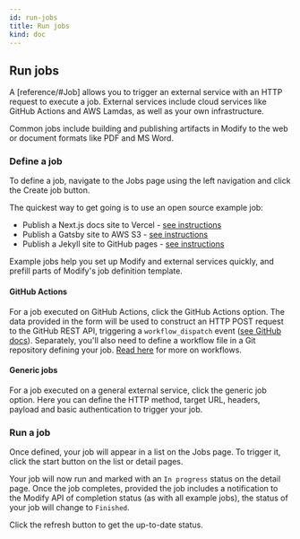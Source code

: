 ```yaml
---
id: run-jobs
title: Run jobs
kind: doc
---
```


## Run jobs

A [reference/#Job] allows you to trigger an external service with an HTTP request to execute a job. External services include cloud services like GitHub Actions and AWS Lamdas, as well as your own infrastructure. 

Common jobs include building and publishing artifacts in Modify to the web or document formats like PDF and MS Word.

### Define a job

To define a job, navigate to the Jobs page using the left navigation and click the Create job button.

The quickest way to get going is to use an open source example job:

- Publish a Next.js docs site to Vercel - [see instructions](https://github.com/modifyhq/nextra-vercel-example)
- Publish a Gatsby site to AWS S3 - [see instructions](https://github.com/modifyhq/gatsby-aws-example)
- Publish a Jekyll site to GitHub pages - [see instructions](https://github.com/modifyhq/jekyll-github-example)

Example jobs help you set up Modify and external services quickly, and prefill parts of Modify's job definition template.

#### GitHub Actions
For a job executed on GitHub Actions, click the GitHub Actions option. The data provided in the form will be used to construct an HTTP POST request to the GitHub REST API, triggering a `workflow_dispatch` event ([see GitHub docs](https://docs.github.com/en/free-pro-team@latest/actions/reference/events-that-trigger-workflows#workflow_dispatch)). Separately, you'll also need to define a workflow file in a Git repository defining your job. [Read here](https://docs.github.com/en/free-pro-team@latest/actions/learn-github-actions/introduction-to-github-actions#overview) for more on workflows.

#### Generic jobs

For a job executed on a general external service, click the generic job option. Here you can define the HTTP method, target URL, headers, payload and basic authentication to trigger your job.

### Run a job

Once defined, your job will appear in a list on the Jobs page. To trigger it, click the start button on the list or detail pages.

Your job will now run and marked with an `In progress` status on the detail page. Once the job completes, provided the job includes a notification to the Modify API of completion status (as with all example jobs), the status of your job will change to `Finished`. 

Click the refresh button to get the up-to-date status.